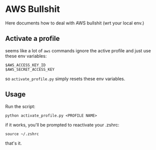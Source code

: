 # AWS Bullshit
Here documents how to deal with AWS bullshit (wrt your local env.)

## Activate a profile
seems like a lot of `aws` commands ignore the active profile and just use these env variables:

```
$AWS_ACCESS_KEY_ID
$AWS_SECRET_ACCESS_KEY
```

so `activate_profile.py` simply resets these env variables.

## Usage

Run the script:

```
python activate_profile.py <PROFILE NAME>
```
if it works, you'll be prompted to reactivate your .zshrc:
```
source ~/.zshrc
```
that's it.
